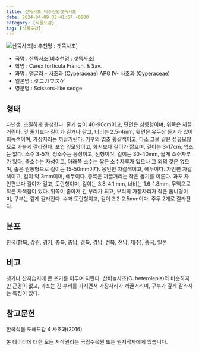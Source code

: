 ```yaml
---
title: 산뚝사초_비추천명갯뚝사초
date: 2024-04-09 02:41:57 +0800
category: [식물도감]
tag: [식물도감]
---
```




![산뚝사초[비추천명 : 갯뚝사초]](/fileUpload/plants/basic/Cyperaceae/Carex/4599/4599_20160728154821405files_th2.jpg)
- 국명 : 산뚝사초[비추천명 : 갯뚝사초]
- 학명 : Carex forficula Franch. & Sav.
- 과명 : 앵글러 - 사초과 (Cyperaceae) APG Ⅳ- 사초과 (Cyperaceae)
- 일본명 : タニガワスゲ
- 영문명 : Scissors-like sedge


## 형태
다년생. 조밀하게 총생한다. 줄기 높이 40-90cm이고, 단면은 삼릉형이며, 위쪽은 까끌거린다. 잎 줄기보다 길이가 길거나 같고, 너비는 2.5-4mm, 뒷면은 유두상 돌기가 있어 회녹색이며, 가장자리는 까끌거린다. 기부의 엽초 황갈색이고, 다소 그물 같은 섬유모양으로 가늘게 갈라진다. 포엽 잎모양이고, 화서보다 길이가 짧으며, 길이는 3-17cm, 엽초는 없다. 소수 3-5개, 정소수는 웅성이고, 선형이며, 길이는 30-40mm, 짧게 소수자루가 있다. 측소수는 자성이고, 아래쪽 소수는 짧은 소수자루가 있으나 그 외의 것은 없으며, 좁은 원통형으로 길이는 15-50mm이다. 웅인편 자갈색이고, 예두이다. 자인편 자갈색이고, 길이 약 3mm이며, 예두이다. 중륵은 까끌거리는 작은 돌기를 이룬다. 과포 자인편보다 길이가 길고, 도란형이며, 길이는 3.8-4.1 mm, 너비는 1.6-1.8mm, 무맥으로 작은 자색점이 있다. 위쪽이 좁아져 긴 부리가 되고, 부리의 가장자리가 작은 톱니형이며, 구부는 깊게 갈라진다. 수과 도란형이고, 길이 2.2-2.5mm이다. 주두 2개로 갈라진다.
## 분포
한국(함북, 강원, 경기, 충북, 충남, 경북, 경남, 전북, 전남, 제주), 중국, 일본
## 비고
냇가나 산지습지에 큰 포기를 이루며 자란다. 산비늘사초(C. heterolepis)와 비슷하지만 근경이 없고, 과포는 긴 부리를 가지면서 가장자리가 까끌거리며, 구부가 깊게 갈라지는 특징이 있다.
## 참고문헌
한국식물 도해도감 4 사초과(2016)






본 데이터에 대한 모든 저작권리는 국립수목원 또는 원저작자에게 있습니다.

